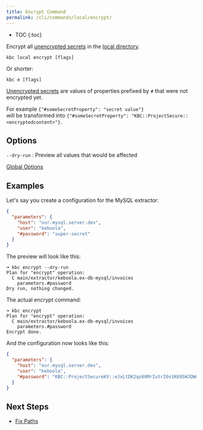 ```yaml
---
title: Encrypt Command
permalink: /cli/commands/local/encrypt/
---
```


* TOC
{:toc}

Encrypt all [unencrypted secrets](/overview/encryption/#encrypting-data-with-api) in the [local directory](/cli/structure/).

```
kbc local encrypt [flags]
```

Or shorter:
```
kbc e [flags]
```

[Unencrypted secrets](/overview/encryption/#encrypting-data-with-api) are values of properties prefixed by `#` that were not encrypted 
yet. 

For example `{"#someSecretProperty": "secret value"}`  
will be transformed into `{"#someSecretProperty": "KBC::ProjectSecure::<encryptedcontent>"}`.

## Options

`--dry-run`
: Preview all values that would be affected

[Global Options](/cli/commands/#global-options)

## Examples

Let's say you create a configuration for the MySQL extractor:

```json
{
  "parameters": {
    "host": "our.mysql.server.dev",
    "user": "keboola",
    "#password": "super-secret"
  }
}
```

The preview will look like this:

```
➜ kbc encrypt --dry-run
Plan for "encrypt" operation:
  C main/extractor/keboola.ex-db-mysql/invoices
    parameters.#password
Dry run, nothing changed.
```

The actual encrypt command: 

```
➜ kbc encrypt
Plan for "encrypt" operation:
  C main/extractor/keboola.ex-db-mysql/invoices
    parameters.#password
Encrypt done.
```

And the configuration now looks like this:

```json
{
  "parameters": {
    "host": "our.mysql.server.dev",
    "user": "keboola",
    "#password": "KBC::ProjectSecureKV::eJxLtDK2qs60MrIutrI0s1K695WJQWmhYOI9j2l/twSJl0/nsf6auv/Fs7n5VWvj+tbwvtyz/PSh30Jz8/Y2B0QyPDwteXK/3d7GN55b/y3rK+BbXLF1ne5sg6/Lja/vfzlT4TbvXfkFIuHL9DU0knh8yvedF0lXss60MgbaZQS0Kz01Tzc1L7mosqAkv8jM0NIgzdTU0NQw1cACpMoEqMrYyEop1cjM0DjZzNzE0tLYxNTQMtEw0dLYKCnN0sDS1DjV3EzJuhYAzUBL0A=="
  }
}
```

## Next Steps

- [Fix Paths](/cli/commands/fix-paths/)
